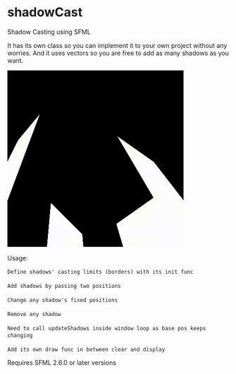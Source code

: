 # shadowCast
 Shadow Casting using SFML

It has its own class so you can implement it to your own project without any worries. And it uses vectors so you are free to add as many shadows as you want.

<img src="/assets/sc.gif" width="400" height="400">

Usage:

    Define shadows' casting limits (borders) with its init func

    Add shadows by passing two positions

    Change any shadow's fixed positions

    Remove any shadow

    Need to call updateShadows inside window loop as base pos keeps changing

    Add its own draw func in between clear and display

Requires SFML 2.6.0 or later versions
